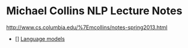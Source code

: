 # Michael Collins NLP Lecture Notes

http://www.cs.columbia.edu/%7Emcollins/notes-spring2013.html

- [] [Language models](http://www.cs.columbia.edu/%7Emcollins/lm-spring2013.pdf)